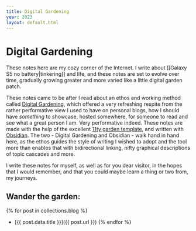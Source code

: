 ```yaml
---
title: Digital Gardening
year: 2023
layout: default.html
---
```

# Digital Gardening
These notes here are my cozy corner of the Internet. I write about [[Galaxy S5 no battery|tinkering]] and life, and these notes are set to evolve over time, gradually growing greater and more varied like a little digital garden patch.

These notes came to be after I read about an ethos and working method called <a href="" target="_blank">Digital Gardening</a>, which offered a very refreshing respite from the rather performative view I used to have on personal blogs, how I should have _something_ to showcase, hosted somewhere, for someone to read and see what a great person I am. Very performative indeed. These notes are made with the help of the excellent <a href="https://github.com/binyamin/eleventy-garden" target="_blank">11ty garden template</a>, and written with <a href="https://obsidian.md" target="_blank">Obsidian</a>. The two - Digital Gardening and Obsidian - walk hand in hand here, as the ethos guides the style of writing I wished to adopt and the tool more than enables that with bidirectional linking, nifty graphical descriptions of topic cascades and more.

I write these notes for myself, as well as for you dear visitor, in the hopes that I would remember, and that you could maybe learn a thing or two from, my journeys.

## Wander the garden:
{% for post in collections.blog %}
- [{{ post.data.title }}]({{ post.url }})
{% endfor %}